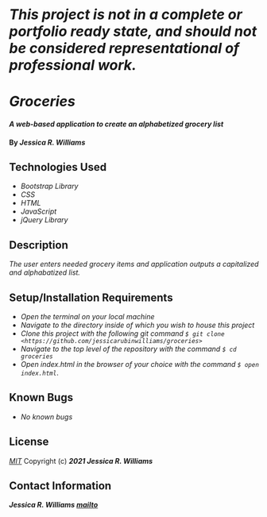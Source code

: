 # _This project is not in a complete or portfolio ready state, and should not be considered representational of professional work._

# _Groceries_

#### _A web-based application to create an alphabetized grocery list_

#### By _**Jessica R. Williams**_

## Technologies Used

* _Bootstrap Library_
* _CSS_
* _HTML_
* _JavaScript_
* _jQuery Library_

## Description

_The user enters needed grocery items and application outputs a capitalized and alphabatized list._

## Setup/Installation Requirements

* _Open the terminal on your local machine_
* _Navigate to the directory inside of which you wish to house this project_
* _Clone this project with the following git command `$ git clone <https://github.com/jessicarubinwilliams/groceries>`_
* _Navigate to the top level of the repository with the command `$ cd groceries`_
* _Open index.html in the browser of your choice with the command `$ open index.html`_.

## Known Bugs

* _No known bugs_

## License
*[MIT](https://choosealicense.com/licenses/mit/)*
Copyright (c) **_2021 Jessica R. Williams_**
## Contact Information
**_Jessica R. Williams [mailto](mailto:jessicarubinwilliams@gmail.com)_**
